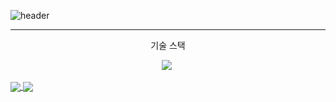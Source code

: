 ![header](https://capsule-render.vercel.app/api?type=waving&color=BB88CC&height=300&section=header&text=AMIVAYUN&fontSize=70&fontColor=4E4351)
- - -
<p align = "center"> 기술 스택 </p>
<p align = "center"> 
    <img src="https://img.shields.io/badge/Python-3766AB?style=flat-square&logo=Python&logoColor=white"/></a>&nbsp

</p>

<a href="[https://github.com/anuraghazra/github-readme-stats](https://github.com/AMIVAYUN/SMU_SE_5)">
  <img align="center" src="https://github-readme-stats.vercel.app/api/pin/?username=anuraghazra&repo=OnlineShop" />
</a>
<a href="[https://github.com/anuraghazra/convoychat](https://github.com/AMIVAYUN/CapstoneDesign)">
  <img align="center" src="https://github-readme-stats.vercel.app/api/pin/?username=AMIVAYUN&repo=CapstoneDesign" />
</a>
